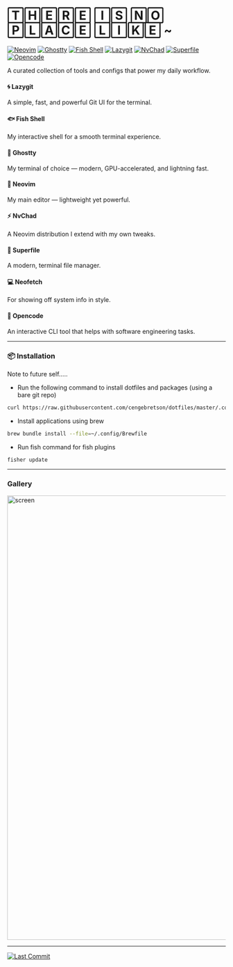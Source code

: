 # 🅃🄷🄴🅁🄴 🄸🅂 🄽🄾 🄿🄻🄰🄲🄴 🄻🄸🄺🄴 ~

[![Neovim](https://img.shields.io/badge/Neovim-57A143?style=for-the-badge&logo=neovim&logoColor=white)](https://neovim.io/) [![Ghostty](https://img.shields.io/badge/Ghostty-333333?style=for-the-badge&logo=windowsterminal&logoColor=white)](https://ghostty.org/) [![Fish Shell](https://img.shields.io/badge/Fish%20Shell-00A1D6?style=for-the-badge&logo=gnu-bash&logoColor=white)](https://fishshell.com/) [![Lazygit](https://img.shields.io/badge/Lazygit-FC6D26?style=for-the-badge&logo=git&logoColor=white)](https://github.com/jesseduffield/lazygit) [![NvChad](https://img.shields.io/badge/NvChad-000000?style=for-the-badge&logo=neovim&logoColor=white)](https://nvchad.com/) [![Superfile](https://img.shields.io/badge/Superfile-000000?style=for-the-badge&logo=github&logoColor=white)](https://github.com/yorukot/superfile) [![Opencode](https://img.shields.io/badge/Opencode-FF6B35?style=for-the-badge&logo=code&logoColor=white)](https://opencode.ai)

A curated collection of tools and configs that power my daily workflow.

#### 🌀 Lazygit

A simple, fast, and powerful Git UI for the terminal.

#### 🐟 Fish Shell

My interactive shell for a smooth terminal experience.

#### 👻 Ghostty

My terminal of choice — modern, GPU-accelerated, and lightning fast.

#### 📝 Neovim

My main editor — lightweight yet powerful.

#### ⚡ NvChad

A Neovim distribution I extend with my own tweaks.

#### 📂 Superfile

A modern, terminal file manager.

#### 💻 Neofetch

For showing off system info in style.

#### 🤖 Opencode

An interactive CLI tool that helps with software engineering tasks.

---

### 📦 Installation

Note to future self.....

- Run the following command to install dotfiles and packages (using a bare git repo)

```bash
curl https://raw.githubusercontent.com/cengebretson/dotfiles/master/.config/setup.sh | bash
```

- Install applications using brew

```bash
brew bundle install --file=~/.config/Brewfile
```

- Run fish command for fish plugins

```bash
fisher update
```

---

### Gallery

 <img width="1480" height="1022" alt="screen" src="https://github.com/user-attachments/assets/67b05dc3-6296-48ab-a74b-27c4a3c1b21f" />

---

[![Last Commit](https://img.shields.io/github/last-commit/cengebretson/dotfiles?style=for-the-badge&color=green)](https://github.com/cengebretson/dotfiles)
